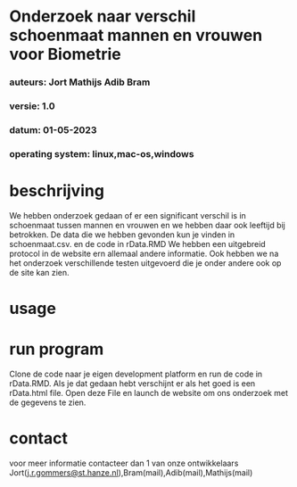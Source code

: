 # Onderzoek naar verschil schoenmaat mannen en vrouwen voor Biometrie

### auteurs: Jort Mathijs Adib Bram
### versie: 1.0
### datum: 01-05-2023
### operating system: linux,mac-os,windows

# beschrijving
We hebben onderzoek gedaan of er een significant verschil is in schoenmaat tussen mannen en vrouwen en we hebben daar ook leeftijd bij betrokken.
De data die we hebben gevonden kun je vinden in schoenmaat.csv. en de code in rData.RMD
We hebben een uitgebreid protocol in de website ern allemaal andere informatie.
Ook hebben we na het onderzoek verschillende testen uitgevoerd die je onder andere ook op de site kan zien.


# usage


# run program
Clone de code naar je eigen development platform en run de code in rData.RMD.
Als je dat gedaan hebt verschijnt er als het goed is een rData.html file.
Open deze File en launch de website om ons onderzoek met de gegevens te zien.


# contact
voor meer informatie contacteer dan 1 van onze ontwikkelaars Jort(j.r.gommers@st.hanze.nl),Bram(mail),Adib(mail),Mathijs(mail)

